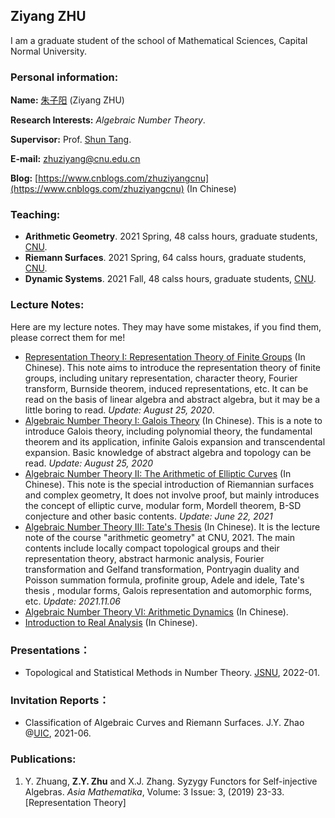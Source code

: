 ## Ziyang ZHU
I am a graduate student of the school of Mathematical Sciences, Capital Normal University.


### Personal information:

**Name:** [朱子阳](https://ziyangzhu.github.io/home/) (Ziyang ZHU)

**Research Interests:** _Algebraic Number Theory_.

**Supervisor:** Prof. [Shun Tang](https://tangshun-math.github.io/).

**E-mail:** zhuziyang@cnu.edu.cn

**Blog:** [https://www.cnblogs.com/zhuziyangcnu](https://www.cnblogs.com/zhuziyangcnu) (In Chinese)





### Teaching:
- **Arithmetic Geometry**. 2021 Spring, 48 calss hours, graduate students, [CNU](https://cnu.edu.cn/).
- **Riemann Surfaces**. 2021 Spring, 64 calss hours, graduate students, [CNU](https://cnu.edu.cn/).
- **Dynamic Systems**. 2021 Fall, 48 calss hours, graduate students, [CNU](https://cnu.edu.cn/).


### Lecture Notes:
Here are my lecture notes. They may have some mistakes, if you find them, please correct them for me!
- [Representation Theory I: Representation Theory of Finite Groups](https://files.cnblogs.com/files/zhuziyangcnu/%E6%9C%89%E9%99%90%E7%BE%A4%E7%9A%84%E5%A4%8D%E8%A1%A8%E7%A4%BA%E8%AE%BA%E6%A6%82%E8%A7%88%E2%80%94%E2%80%94%E8%A1%A8%E7%A4%BA%E8%AE%BA%E4%B8%93%E9%A2%98I(2020.08.25).pdf) (In Chinese). This note aims to introduce the representation theory of finite groups, including unitary representation, character theory, Fourier transform, Burnside theorem, induced representations, etc. It can be read on the basis of linear algebra and abstract algebra, but it may be a little boring to read. _Update: August 25, 2020_.
- [Algebraic Number Theory I: Galois Theory](https://files.cnblogs.com/files/zhuziyangcnu/Galois%E7%90%86%E8%AE%BA%E2%80%94%E2%80%94%E4%BB%A3%E6%95%B0%E6%95%B0%E8%AE%BA%E4%B8%93%E9%A2%98I(2020.08.25).pdf) (In Chinese). This is a note to introduce Galois theory, including polynomial theory, the fundamental theorem and its application, infinite Galois expansion and transcendental expansion. Basic knowledge of abstract algebra and topology can be read. _Update: August 25, 2020_
- [Algebraic Number Theory II: The Arithmetic of Elliptic Curves](https://files.cnblogs.com/files/zhuziyangcnu/%E6%A4%AD%E5%9C%86%E6%9B%B2%E7%BA%BF%E7%9A%84%E7%AE%97%E6%9C%AF%E2%80%94%E2%80%94%E4%BB%A3%E6%95%B0%E6%95%B0%E8%AE%BA%E4%B8%93%E9%A2%98II(2021.06.22).pdf) (In Chinese). This note is the special introduction of Riemannian surfaces and complex geometry,  It does not involve proof, but mainly introduces the concept of elliptic curve, modular form, Mordell theorem, B-SD conjecture and other basic contents. _Update: June 22, 2021_
- [Algebraic Number Theory III: Tate's Thesis](https://files.cnblogs.com/files/zhuziyangcnu/Tate.pdf) (In Chinese). It is the lecture note of the course "arithmetic geometry" at CNU, 2021. The main contents include locally compact topological groups and their representation theory, abstract harmonic analysis, Fourier transformation and Gelfand transformation, Pontryagin duality and Poisson summation formula, profinite group, Adele and idele, Tate's thesis , modular forms, Galois representation and automorphic forms, etc. _Update: 2021.11.06_
- [Algebraic Number Theory VI: Arithmetic Dynamics](https://files.cnblogs.com/files/zhuziyangcnu/%E7%AE%97%E6%9C%AF%E5%8A%A8%E5%8A%9B%E7%B3%BB%E7%BB%9F.pdf) (In Chinese).
- [Introduction to Real Analysis](https://files.cnblogs.com/files/zhuziyangcnu/%E5%AE%9E%E5%8F%98%E5%87%BD%E6%95%B0%E7%AE%80%E6%98%8E%E6%95%99%E7%A8%8B(2021.06.22).pdf) (In Chinese).

### Presentations：
- Topological and Statistical Methods in Number Theory. [JSNU](http://www.jsnu.edu.cn/), 2022-01.

### Invitation Reports：
- Classification of Algebraic Curves and Riemann Surfaces. J.Y. Zhao @[UIC](https://www.uic.edu/), 2021-06.

### Publications:
1. Y. Zhuang, **Z.Y. Zhu** and X.J. Zhang. Syzygy Functors for Self-injective Algebras. _Asia Mathematika_, Volume: 3 Issue: 3, (2019) 23-33. [Representation Theory]








